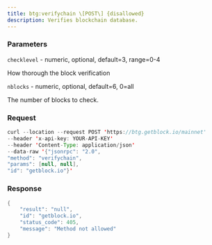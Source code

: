 ```yaml
---
title: btg:verifychain \[POST\] {disallowed}
description: Verifies blockchain database.
---
```


### Parameters


`checklevel` - numeric, optional, default=3, range=0-4

How thorough the block verification

`nblocks` - numeric, optional, default=6, 0=all

The number of blocks to check.

### Request

``` java
curl --location --request POST 'https://btg.getblock.io/mainnet' 
--header 'x-api-key: YOUR-API-KEY' 
--header 'Content-Type: application/json' 
--data-raw '{"jsonrpc": "2.0",
"method": "verifychain",
"params": [null, null],
"id": "getblock.io"}'
```

###  Response

``` java
{
    "result": "null",
    "id": "getblock.io",
    "status_code": 405,
    "message": "Method not allowed"
}
```

